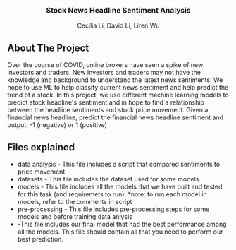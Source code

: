 <br />
<p align="center">

  <h3 align="center">Stock News Headline Sentiment Analysis</h3>

  <p align="center">
    Cecilia Li, David Li, Liren Wu
    <br />
  </p>
</p>



<!-- ABOUT THE PROJECT -->
## About The Project

Over the course of COVID, online brokers have seen a spike of new investors and traders. 
New investors and traders may not have the knowledge and background to understand the latest news sentiments. 
We hope to use ML to help classify current news sentiment and help predict the trend of a stock.
In this project, we use different machine learning models to predict stock headline's sentiment and in hope to find a relationship between the headline sentiments and stock price movement.
Given a financial news headline, predict the financial news headline sentiment and output: -1 (negative) or 1 (positive) 


## Files explained
* data analysis - This file includes a script that compared sentiments to price movement
* datasets - This file includes the dataset used for some models
* models - This file includes all the models that we have built and tested for this task (and requiremets to run). *note: to run each model in models, refer to the comments in script
* pre-processing - This file includes pre-processing steps for some models and before training data anlysis
*  -This file includes our final model that had the best performance among all the models. This file should contain all that you need to perform our best prediction.




